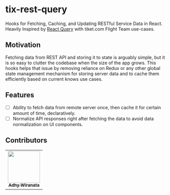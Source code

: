 # tix-rest-query
Hooks for Fetching, Caching, and Updating RESTful Service Data in React. Heavily Inspired by [React Query](https://github.com/tannerlinsley/react-query) with tiket.com Flight Team use-cases.

## Motivation

Fetching data from REST API and storing it to state is arguably simple, but it is so easy to clutter the codebase when the size of the app grows. This hooks helps that issue by removing reliance on Redux or any other global state management mechanism for storing server data and to cache them efficiently based on current knows use cases.

## Features

- [ ] Ability to fetch data from remote server once, then cache it for certain amount of time, declaratively.
- [ ] Normalize API responses right after fetching the data to avoid data normalization on UI components.

## Contributors


<table>
  <tr>
    <td align="center"><a href="https://adhywiranata.com"><img src="https://avatars2.githubusercontent.com/u/72432393?s=460&u=712228020084b9c33c2608998432114f41e045a2&v=4" width="100px;" alt=""/><br /><sub><b>Adhy Wiranata</b></sub></a><br /></td>
  </tr>
</table>
